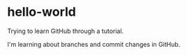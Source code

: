 # hello-world
Trying to learn GitHub through a tutorial.

I'm learning about branches and commit changes in GitHub.
